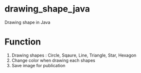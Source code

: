 # drawing_shape_java
Drawing shape in Java

# Function
1. Drawing shapes : Circle, Sqaure, Line, Triangle, Star, Hexagon
2. Change color when drawing each shapes
3. Save image for publication
